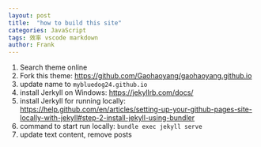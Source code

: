 ```yaml
---
layout: post
title:  "how to build this site"
categories: JavaScript
tags: 效率 vscode markdown
author: Frank
---
```


1. Search theme online
2. Fork this theme: https://github.com/Gaohaoyang/gaohaoyang.github.io
3. update name to `mybluedog24.github.io`
4. install Jerkyll on Windows: https://jekyllrb.com/docs/
5. install Jerkyll for running locally: https://help.github.com/en/articles/setting-up-your-github-pages-site-locally-with-jekyll#step-2-install-jekyll-using-bundler
6. command to start run locally: `bundle exec jekyll serve`
7. update text content, remove posts
